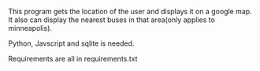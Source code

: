 This program gets the location of the user and displays it on a google map. 
It also can display the nearest buses in that area(only applies to minneapolis).

Python, Javscript and sqlite is needed.

Requirements are all in requirements.txt

